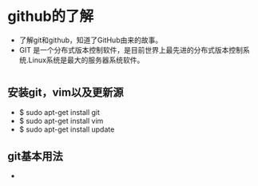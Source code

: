 # github的了解
* 了解git和github，知道了GitHub由来的故事。
* GIT 是一个分布式版本控制软件，是目前世界上最先进的分布式版本控制系统.Linux系统是最大的服务器系统软件。
#
## 安装git，vim以及更新源
* $ sudo apt-get install git
* $ sudo apt-get install vim
* $ sudo apt-get install update
## git基本用法
* 
